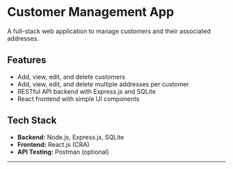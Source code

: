 # Customer Management App

A full-stack web application to manage customers and their associated addresses.

## Features

- Add, view, edit, and delete customers
- Add, view, edit, and delete multiple addresses per customer
- RESTful API backend with Express.js and SQLite
- React frontend with simple UI components

## Tech Stack

- **Backend:** Node.js, Express.js, SQLite
- **Frontend:** React.js (CRA)
- **API Testing:** Postman (optional)

-------------------------------
